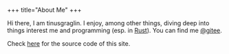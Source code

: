 +++
title="About Me"
+++

Hi there, I am tinusgraglin. I enjoy, among other things, diving deep into things interest me and programming (esp. in [Rust](https://www.rust-lang.org)). You can find me [@gitee](https://gitee.com/tinusgraglin).

Check [here](https://github.com/tinusgraglin/mysite) for the source code of this site.
